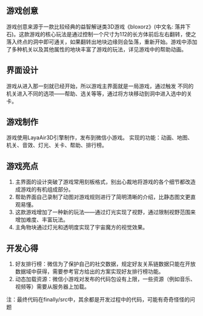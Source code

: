 ## 游戏创意
游戏创意来源于一款比较经典的益智解谜类3D游戏《bloxorz》(中文名: 落井下石)。这款游戏的核心玩法是通过控制一个尺寸为1*1*2的长方体前后左右翻转，使之落入终点的洞中即可通关，如果翻转出地块边缘则会坠落，重新开始。游戏中添加了多种机关以及其他属性的地块丰富了游戏的玩法，详见游戏中的帮助动画。

## 界面设计
游戏从进入那一刻就已经开始，所以游戏主界面就是一局游戏，通过触发 不同的机关进入不同的选项——帮助、选关等等，通过将方块移动到洞中进入选中的关卡。

## 游戏制作
游戏使用LayaAir3D引擎制作，发布到微信小游戏。
实现的功能：动画、地图、机关、音效、灯光、关卡、帮助、排行榜。

## 游戏亮点
1. 主界面的设计突破了游戏常用刻板格式，别出心裁地将游戏的各个细节都改造成游戏的有机组成部分。
2. 帮助界面自己录制了动图对游戏规则进行了简明清晰的介绍，比静态图文更直观易懂。
3. 这款游戏增加了一种新的玩法——通过灯光实现了视野，通过限制视野范围来增加难度、丰富玩法。
4. 主角物块通过灯光和透明度实现了宇宙魔方的视觉效果。

## 开发心得
1. 好友排行榜：微信为了保护自己的社交数据，规定好友关系链数据只能在开放数据域中获得，需要参考官方给出的方案实现好友排行榜功能。
2. 动态加载资源：微信小游戏对发布的代码包设有上限，一些资源（例如音乐、视频等）需要从服务器上加载。

注：最终代码在finally/src中，其余都是开发过程中的代码，可能有奇奇怪怪的问题
